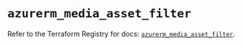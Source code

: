 # `azurerm_media_asset_filter`

Refer to the Terraform Registry for docs: [`azurerm_media_asset_filter`](https://registry.terraform.io/providers/hashicorp/azurerm/3.88.0/docs/resources/media_asset_filter).

